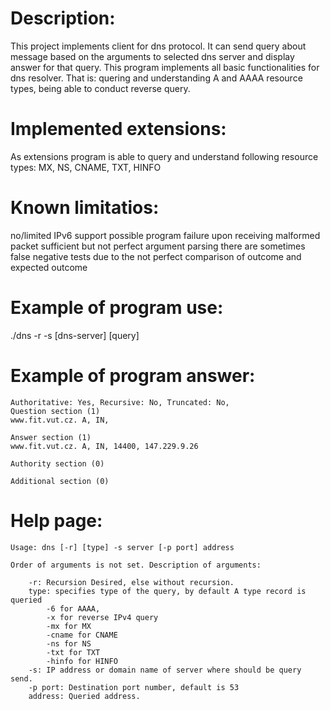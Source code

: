 # Description:

This project implements client for dns protocol. It can send query about message based on the arguments to selected dns server and display answer for that query. This program implements all basic functionalities for dns resolver. That is: quering and understanding A and AAAA resource types, being able to conduct reverse query.

# Implemented extensions:

As extensions program is able to query and understand following resource types: MX, NS, CNAME, TXT, HINFO

# Known limitatios:

no/limited IPv6 support
possible program failure upon receiving malformed packet
sufficient but not perfect argument parsing
there are sometimes false negative tests due to the not perfect comparison of outcome and expected outcome

# Example of program use:

./dns -r -s [dns-server] [query]

# Example of program answer:

```
Authoritative: Yes, Recursive: No, Truncated: No,
Question section (1)
www.fit.vut.cz. A, IN,

Answer section (1)
www.fit.vut.cz. A, IN, 14400, 147.229.9.26

Authority section (0)

Additional section (0)
```

# Help page:

```
Usage: dns [-r] [type] -s server [-p port] address

Order of arguments is not set. Description of arguments:

    -r: Recursion Desired, else without recursion.
    type: specifies type of the query, by default A type record is queried
        -6 for AAAA,
        -x for reverse IPv4 query
        -mx for MX
        -cname for CNAME
        -ns for NS
        -txt for TXT
        -hinfo for HINFO
    -s: IP address or domain name of server where should be query send.
    -p port: Destination port number, default is 53
    address: Queried address.

```
